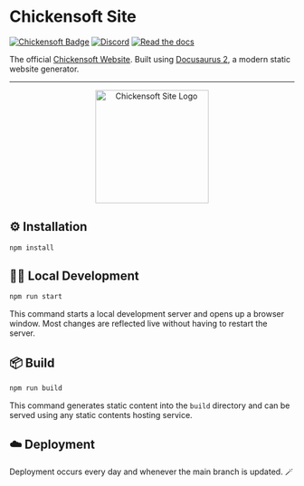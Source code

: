 # Chickensoft Site

[![Chickensoft Badge][chickensoft-badge]][chickensoft-website] [![Discord][discord-badge]][discord] [![Read the docs][read-the-docs-badge]][docs]

The official [Chickensoft Website][chickensoft-website]. Built using [Docusaurus 2](https://docusaurus.io/), a modern static website generator.

---

<p align="center">
<img alt="Chickensoft Site Logo" src="static/img/chickensoft/chickensoft_site.svg" width="200">
</p>

## ⚙️ Installation

```sh
npm install
```

## 🧑‍💻 Local Development

```sh
npm run start
```

This command starts a local development server and opens up a browser window. Most changes are reflected live without having to restart the server.

## 📦 Build

```sh
npm run build
```

This command generates static content into the `build` directory and can be served using any static contents hosting service.

## ☁️ Deployment

Deployment occurs every day and whenever the main branch is updated. 🪄

<!-- Links -->

<!-- Header -->

[chickensoft-badge]: https://chickensoft.games/images/chickensoft/chickensoft_badge.svg
[chickensoft-website]: https://chickensoft.games
[read-the-docs-badge]: https://chickensoft.games/img/badges/read_the_docs_badge.svg
[docs]: https://chickensoft.games/docs
[discord-badge]: https://img.shields.io/badge/Chickensoft%20Discord-%237289DA.svg?style=flat&logo=discord&logoColor=white
[discord]: https://discord.gg/gSjaPgMmYW
